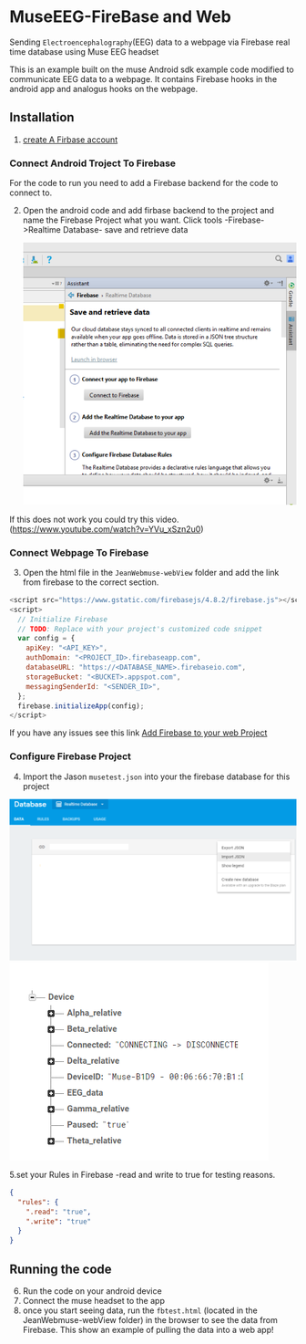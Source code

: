 # MuseEEG-FireBase and Web 

Sending `Electroencephalography`(EEG) data to a webpage via Firebase real time database using Muse EEG headset

This is an example built on the muse Android sdk example code modified to communicate EEG data to a webpage. 
It contains Firebase hooks in the android app and analogus hooks on the webpage.

## Installation
1. [create A Firbase account](https://firebase.google.com/?gclid=EAIaIQobChMIqozErZLT2AIVwYuzCh2pzwM4EAAYASAAEgK0s_D_BwE)


### Connect Android Troject To Firebase
For the code to run you need to add a Firebase backend for the code to connect to.

2.	Open the android code and add firbase backend to the project and name the Firebase Project what you want.
Click tools -Firebase->Realtime Database- save and retrieve data

	![record screenshot](img/fbsetup3.png)
	
	
If this does not work you could try this video.
(https://www.youtube.com/watch?v=YVu_xSzn2u0)

	
### Connect Webpage To Firebase
3.	Open the html file in the `JeanWebmuse-webView` folder and add the link from firebase to the correct section.

```javascript
<script src="https://www.gstatic.com/firebasejs/4.8.2/firebase.js"></script>
<script>
  // Initialize Firebase
  // TODO: Replace with your project's customized code snippet
  var config = {
    apiKey: "<API_KEY>",
    authDomain: "<PROJECT_ID>.firebaseapp.com",
    databaseURL: "https://<DATABASE_NAME>.firebaseio.com",
    storageBucket: "<BUCKET>.appspot.com",
    messagingSenderId: "<SENDER_ID>",
  };
  firebase.initializeApp(config);
</script>
```

If you have any issues see this link [Add Firebase to your web Project](https://firebase.google.com/docs/web/setup)	
	
### Configure Firebase Project 
4.	Import the Jason `musetest.json` into your the firebase database for this project 

![screenshot](img/fbsetup4.png) ![screenshot](img/fbsetup5.png)

5.set your Rules in Firebase -read and write to true for testing reasons.
```json
{
  "rules": {
    ".read": "true",
    ".write": "true"
  }
}
```

## Running the code
6.	Run the code on your android device
7.	Connect the muse headset to the app
8.	once you start seeing data, run the `fbtest.html` (located in the JeanWebmuse-webView folder) in the browser to see the data from Firebase. This show an example of pulling the data into a web app!
